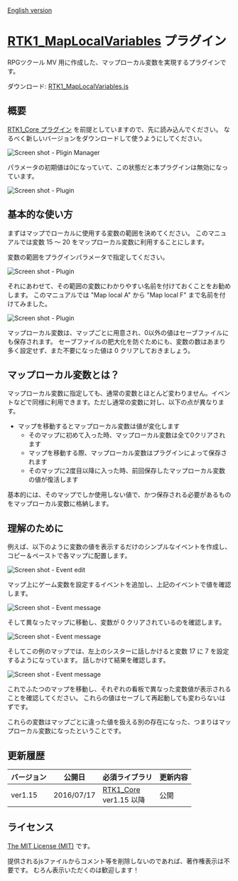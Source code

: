 [English version](RTK1_MapLocalVariables.md)

# [RTK1_MapLocalVariables](RTK1_MapLocalVariables.js) プラグイン

RPGツクール MV 用に作成した、マップローカル変数を実現するプラグインです。

ダウンロード: [RTK1_MapLocalVariables.js](https://raw.githubusercontent.com/yamachan/jgss-hack/master/RTK1_MapLocalVariables.js)

## 概要

[RTK1_Core プラグイン](RTK1_Core.ja.md) を前提としていますので、先に読み込んでください。 なるべく新しいバージョンをダウンロードして使うようにしてください。

![Screen shot - Pligin Manager](i/RTK1_MapLocalVariables-01.png)

パラメータの初期値は0になっていて、この状態だと本プラグインは無効になっています。

![Screen shot - Plugin](i/RTK1_MapLocalVariables-02.png)

## 基本的な使い方

まずはマップでローカルに使用する変数の範囲を決めてください。 このマニュアルでは変数 15 ～ 20 をマップローカル変数に利用することにします。

変数の範囲をプラグインパラメータで指定してください。

![Screen shot - Plugin](i/RTK1_MapLocalVariables-03.png)

それにあわせて、その範囲の変数にわかりやすい名前を付けておくことをお勧めします。 このマニュアルでは "Map local A" から "Map local F" まで名前を付けてみました。

![Screen shot - Plugin](i/RTK1_MapLocalVariables-04.png)

マップローカル変数は、マップごとに用意され、0以外の値はセーブファイルにも保存されます。 セーブファイルの肥大化を防ぐためにも、変数の数はあまり多く設定せず、また不要になった値は 0 クリアしておきましょう。

## マップローカル変数とは？

マップローカル変数に指定しても、通常の変数とほとんど変わりません。イベントなどで同様に利用できます。ただし通常の変数に対し、以下の点が異なります。

* マップを移動するとマップローカル変数は値が変化します
  * そのマップに初めて入った時、マップローカル変数は全て0クリアされます
  * マップを移動する際、マップローカル変数はプラグインによって保存されます
  * そのマップに2度目以降に入った時、前回保存したマップローカル変数の値が復活します

基本的には、そのマップでしか使用しない値で、かつ保存される必要があるものをマップローカル変数に格納します。

## 理解のために

例えば、以下のように変数の値を表示するだけのシンプルなイベントを作成し、コピー＆ペーストで各マップに配置します。

![Screen shot - Event edit](i/RTK1_MapLocalVariables-05.png)

マップ上にゲーム変数を設定するイベントを追加し、上記のイベントで値を確認します。

![Screen shot - Event message](i/RTK1_MapLocalVariables-06.png)

そして異なったマップに移動し、変数が 0 クリアされているのを確認します。

![Screen shot - Event message](i/RTK1_MapLocalVariables-07.png)

そしてこの例のマップでは、左上のシスターに話しかけると変数 17 に 7 を設定するようになっています。 話しかけて結果を確認します。

![Screen shot - Event message](i/RTK1_MapLocalVariables-08.png)

これでふたつのマップを移動し、それぞれの看板で異なった変数値が表示されることを確認してください。 これらの値はセーブして再起動しても変わらないはずです。

これらの変数はマップごとに違った値を扱える別の存在になった、つまりはマップローカル変数になったということです。

## 更新履歴

| バージョン | 公開日 | 必須ライブラリ | 更新内容 |
| --- | --- | --- | --- |
| ver1.15 | 2016/07/17 | [RTK1_Core](RTK1_Core.ja.md)<br>ver1.15 以降 | 公開 |

## ライセンス

[The MIT License (MIT)](https://opensource.org/licenses/mit-license.php) です。

提供されるjsファイルからコメント等を削除しないのであれば、著作権表示は不要です。 むろん表示いただくのは歓迎します！
